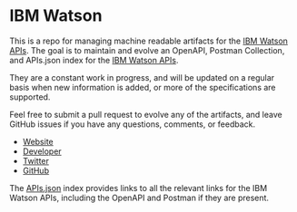 # IBM WatsonThis is a repo for managing machine readable artifacts for the [IBM Watson APIs](https://www.ibm.com/smarterplanet/us/en/ibmwatson/developercloud/). The goal is to maintain and evolve an OpenAPI, Postman Collection, and APIs.json index for the [IBM Watson APIs](https://www.ibm.com/smarterplanet/us/en/ibmwatson/developercloud/).They are a constant work in progress, and will be updated on a regular basis when new information is added, or more of the specifications are supported.Feel free to submit a pull request to evolve any of the artifacts, and leave GitHub issues if you have any questions, comments, or feedback.- [Website](https://www.ibm.com/smarterplanet/us/en/ibmwatson/developercloud/)- [Developer](https://www.ibm.com/smarterplanet/us/en/ibmwatson/developercloud/)- [Twitter](https://twitter.com/IBMWatson)- [GitHub](https://github.com/IBM-Watson)The [APIs.json](https://github.com/api-evangelist/ibm-watson/blob/master/apis.json) index provides links to all the relevant links for the IBM Watson APIs, including the OpenAPI and Postman if they are present.